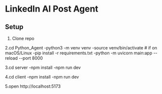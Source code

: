 # LinkedIn AI Post Agent

## Setup
1. Clone repo

2.cd Python_Agent
    -python3 -m venv venv
    -source venv/bin/activate      # if on macOS/Linux
    -pip install -r requirements.txt
    -python -m uvicorn main:app --reload --port 8000
   
3.cd server
    -npm install
    -npm run dev

4.cd client
    -npm install
    -npm run dev

5.open http://localhost:5173